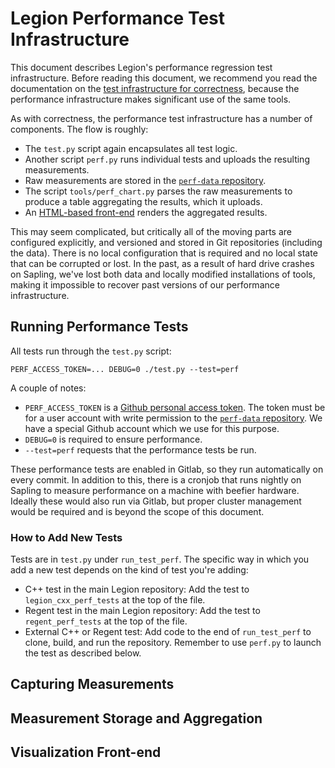 # Legion Performance Test Infrastructure

This document describes Legion's performance regression test
infrastructure. Before reading this document, we recommend you read
the documentation on the [test infrastructure for
correctness](README.test.md), because the performance infrastructure
makes significant use of the same tools.

As with correctness, the performance test infrastructure has a number
of components. The flow is roughly:

  * The `test.py` script again encapsulates all test logic.
  * Another script `perf.py` runs individual tests and uploads the
    resulting measurements.
  * Raw measurements are stored in the
    [`perf-data` repository](https://github.com/StanfordLegion/perf-data).
  * The script `tools/perf_chart.py` parses the raw measurements to
    produce a table aggregating the results, which it uploads.
  * An [HTML-based front-end](https://stanfordlegion.github.io/perf-frontend/perf_chart.html)
    renders the aggregated results.

This may seem complicated, but critically all of the moving parts are
configured explicitly, and versioned and stored in Git repositories
(including the data). There is no local configuration that is required
and no local state that can be corrupted or lost. In the past, as a
result of hard drive crashes on Sapling, we've lost both data and
locally modified installations of tools, making it impossible to
recover past versions of our performance infrastructure.

## Running Performance Tests

All tests run through the `test.py` script:

```
PERF_ACCESS_TOKEN=... DEBUG=0 ./test.py --test=perf
```

A couple of notes:

  * `PERF_ACCESS_TOKEN` is a [Github personal access
    token](https://github.com/settings/tokens). The token must be for
    a user account with write permission to the
    [`perf-data` repository](https://github.com/StanfordLegion/perf-data).
    We have a special Github account which we use for this purpose.
  * `DEBUG=0` is required to ensure performance.
  * `--test=perf` requests that the performance tests be run.

These performance tests are enabled in Gitlab, so they run
automatically on every commit. In addition to this, there is a cronjob
that runs nightly on Sapling to measure performance on a machine with
beefier hardware. Ideally these would also run via Gitlab, but proper
cluster management would be required and is beyond the scope of this
document.

### How to Add New Tests

Tests are in `test.py` under `run_test_perf`. The specific way in
which you add a new test depends on the kind of test you're adding:

  * C++ test in the main Legion repository: Add the test to
    `legion_cxx_perf_tests` at the top of the file.
  * Regent test in the main Legion repository: Add the test to
    `regent_perf_tests` at the top of the file.
  * External C++ or Regent test: Add code to the end of
    `run_test_perf` to clone, build, and run the repository. Remember
    to use `perf.py` to launch the test as described below.

## Capturing Measurements

## Measurement Storage and Aggregation

## Visualization Front-end
